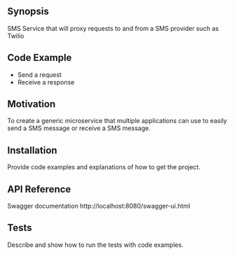 ## Synopsis

SMS Service that will proxy requests to and from a SMS provider such as Twilio

## Code Example
* Send a request
* Receive a response

## Motivation

To create a generic microservice that multiple applications can use to easily send a SMS message or receive a SMS message.

## Installation

Provide code examples and explanations of how to get the project.

## API Reference
Swagger documentation
http://localhost:8080/swagger-ui.html

## Tests

Describe and show how to run the tests with code examples.
